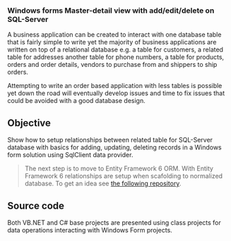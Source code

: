 ### Windows forms Master-detail view with add/edit/delete on SQL-Server

A business application can be created to interact with one database table that is fairly simple to write yet the majority of business applications are written on top of a relational database e.g. a table for customers, a related table for addresses another table for phone numbers, a table for products, orders and order details, vendors to purchase from and shippers to ship orders. 

Attempting to write an order based application with less tables is possible yet down the road will eventually develop issues and time to fix issues that could be avoided with a good database design. 

## Objective
Show how to setup relationships between related table for SQL-Server database with basics for adding, updating, deleting records in a Windows form solution using SqlClient data provider.

> The next step is to move to Entity Framework 6 ORM. With Entity Framework 6 relationships are setup when scafolding to normalized database. To get an idea see [the following repository](https://github.com/karenpayneoregon/EntityFrameworkSolutionStructureWindowsForms_VisualBasic).

## Source code  
Both VB.NET and C# base projects are presented using class projects for data operations interacting with Windows Form projects.